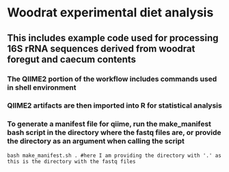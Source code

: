 # Woodrat experimental diet analysis

## This includes example code used for processing 16S rRNA sequences derived from woodrat foregut and caecum contents 

### The QIIME2 portion of the workflow includes commands used in shell environment

### QIIME2 artifacts are then imported into R for statistical analysis


### To generate a manifest file for qiime, run the make_manifest bash script in the directory where the fastq files are, or provide the directory as an argument when calling the script

```
bash make_manifest.sh . #here I am providing the directory with '.' as this is the directory with the fastq files
```

